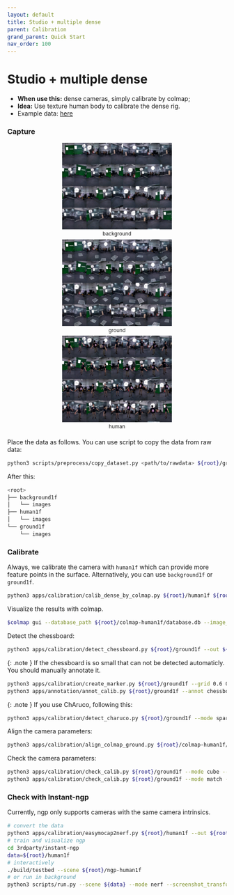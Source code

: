 ```yaml
---
layout: default
title: Studio + multiple dense
parent: Calibration
grand_parent: Quick Start
nav_order: 100
---
```


# Studio + multiple dense

- **When use this:** dense cameras, simply calibrate by colmap;
- **Idea:** Use texture human body to calibrate the dense rig.
- Example data: [here](https://zjueducn-my.sharepoint.com/:u:/g/personal/s_q_zju_edu_cn/EdgcjjF1kFpJkoLtsbl89sABFcBOy8kWSoB7qI5oUDiP8Q?e=xYVyLO)

### Capture

<div align="center">
    <img src="assets/studio-dense-bacground1f.jpg" width="50%">
    <br>
    <sup>background</sup>
    <br>
    <img src="assets/studio-dense-ground1f.jpg" width="50%">
    <br>
    <sup>ground</sup>
    <br>
    <img src="assets/studio-dense-human1f.jpg" width="50%">
    <br>
    <sup>human</sup>
</div>

Place the data as follows. You can use script to copy the data from raw data:

```bash
python3 scripts/preprocess/copy_dataset.py <path/to/rawdata> ${root}/ground1f --start 0 --end 1
```

After this:

```bash
<root>
├── background1f
│   └── images
├── human1f
│   └── images
└── ground1f
    └── images
```

### Calibrate

Always, we calibrate the camera with `human1f` which can provide more feature points in the surface. Alternatively, you can use `background1f` or `ground1f`.

```bash
python3 apps/calibration/calib_dense_by_colmap.py ${root}/human1f ${root}/colmap-human1f --share_camera --colmap ${colmap}
```

Visualize the results with colmap.

```bash
$colmap gui --database_path ${root}/colmap-human1f/database.db --image_path ${root}/colmap-human1f/images --import_path ${root}/colmap-human1f/sparse/0
```

Detect the chessboard:

```bash
python3 apps/calibration/detect_chessboard.py ${root}/ground1f --out ${root}/ground1f/output --pattern 11,8 --grid 0.06
```

{: .note }
If the chessboard is so small that can not be detected automaticly. You should manually annotate it.

```bash
python3 apps/calibration/create_marker.py ${root}/ground1f --grid 0.6 0.42 --corner --overwrite
python3 apps/annotation/annot_calib.py ${root}/ground1f --annot chessboard --mode chessboard --pattern 2,2
```

{: .note }
If you use ChAruco, following this:

```bash
python3 apps/calibration/detect_charuco.py ${root}/ground1f --mode sparse --show
```

Align the camera parameters:

```bash
python3 apps/calibration/align_colmap_ground.py ${root}/colmap-human1f/sparse/0 ${root}/colmap-align --plane_by_chessboard ${root}/ground1f
```

Check the camera parameters:

```bash
python3 apps/calibration/check_calib.py ${root}/ground1f --mode cube --out ${root}/colmap-align --show
python3 apps/calibration/check_calib.py ${root}/ground1f --mode match --out ${root}/colmap-align --show --annot chessboard
```

### Check with Instant-ngp

Currently, ngp only supports cameras with the same camera intrinsics.

```bash
# convert the data
python3 apps/calibration/easymocap2nerf.py ${root}/human1f --out ${root}/ngp-human1f --aabb_scale 4 --frame 0
# train and visualize ngp
cd 3rdparty/instant-ngp
data=${root}/human1f
# interactively
./build/testbed --scene ${root}/ngp-human1f
# or run in background
python3 scripts/run.py --scene ${data} --mode nerf --screenshot_transforms ${data}/transforms_novel.json --n_steps 100000 --width 1080 --height 1920 --screenshot_dir ${data}/output --save_snapshot ${data}/ckpt.msgpack
```


